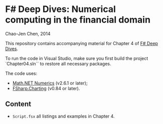 
F# Deep Dives: Numerical computing in the financial domain
====================================================
Chao-Jen Chen, 2014

This repository contains accompanying material for Chapter 4 
of [F# Deep Dives](http://www.manning.com/petricek2/).

To run the code in Visual Studio, make sure you first build the project `Chapter04.sln``
to restore all necessary packages.

The code uses: 
- [Math.NET Numerics](https://github.com/mathnet/mathnet-numerics) (v2.6.1 or later);
- [FSharp.Charting](http://fsharp.github.io/FSharp.Charting/) (v0.84 or later).
 
Content
---------------

- `Script.fsx` all listings and examples in Chapter 4.

